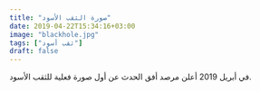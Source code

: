 ```yaml
---
title: "صورة الثقب الأسود"
date: 2019-04-22T15:34:16+03:00
image: "blackhole.jpg"
tags: ["ثقب أسود"]
draft: false
---
```


في أبريل 2019 أعلن مرصد أفق الحدث عن أول صورة فعلية للثقب الأسود.
